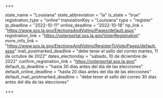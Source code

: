 +++

state_name = "Louisiana"
state_abbreviation = "la"
is_state = "true"
registration_type = "online"
translationKey = "Louisiana"
type = "register"
ip_deadline = "2022-10-11"
online_deadline = "2022-10-18"
hp_link = "https://www.sos.la.gov/ElectionsAndVoting/Pages/default.aspx"
registration_link = "https://voterportal.sos.la.gov/VoterRegistration"
more_info_link = "https://www.sos.la.gov/ElectionsAndVoting/RegisterToVote/Pages/default.aspx"
mail_postmarked_deadline = "debe tener el sello del correo martes, 11 de octubre de 2022"
dates_electionday = "sábado, 10 de diciembre de 2022"
confirm_registration_link = "https://voterportal.sos.la.gov/"
default_ip_deadline = "hasta 30 días antes del día de las elecciones"
default_online_deadline = "hasta 20 días antes del día de las elecciones"
default_mail_postmarked_deadline = "debe tener el sello del correo 30 días antes del día de las elecciones"

+++